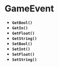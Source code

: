 # GameEvent

* **`GetBool()`**
* **`GetIn()`**
* **`GetFloat()`**
* **`GetString()`**
* **`SetBool()`**
* **`SetInt()`**
* **`SetFloat()`**
* **`SetString()`**

